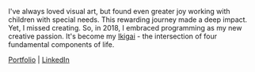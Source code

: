 I've always loved visual art, but found even greater joy working with children with special needs. This rewarding journey made a deep impact. Yet, I missed creating. So, in 2018, I embraced programming as my new creative passion. It's become my [Ikigai](https://imageio.forbes.com/blogs-images/chrismyers/files/2018/02/ikigai-1.png?format=png&width=1200) - the intersection of four fundamental components of life.

[Portfolio](http://michaelpaguay.dev) 
| [LinkedIn](https://www.linkedin.com/in/michaelpaguay/)

